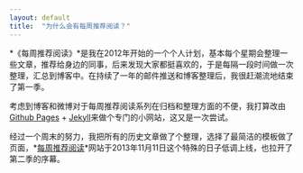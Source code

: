 ```yaml
---
layout: default
title:  "为什么会有每周推荐阅读？"
---
```


*《每周推荐阅读》*是我在2012年开始的一个个人计划，基本每个星期会整理一些文章，推荐给身边的同事，后来发现大家都挺喜欢的，于是每隔一段时间做一次整理，汇总到博客中。在持续了一年的邮件推送和博客整理后，我很赶潮流地结束了第一季。

考虑到博客和微博对于每周推荐阅读系列在归档和整理方面的不便，我打算改由[Github Pages](http://pages.github.com) + [Jekyll](http://github.com/mojombo/jekyll)来做个专门的小网站，这又是一次尝试。

经过一个周末的努力，我把所有的历史文章做了个整理，选择了最简洁的模板做了页面，*[每周推荐阅读](http://reading.digitalsonic.me)*网站于2013年11月11日这个特殊的日子低调上线，也拉开了第二季的序幕。